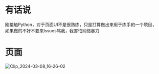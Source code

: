 # 有话说
刚接触Python，对于页面UI不是很熟练，只是打算做出来用于练手的一个项目，如果做的不好不要来Issues骂我，我害怕网络暴力
# 页面
![Clip_2024-03-08_16-26-02](https://github.com/xiaocuanChina/View-system-agents/assets/113506112/7d36b9ae-7741-40b6-a4b9-d8f0675e5135)
